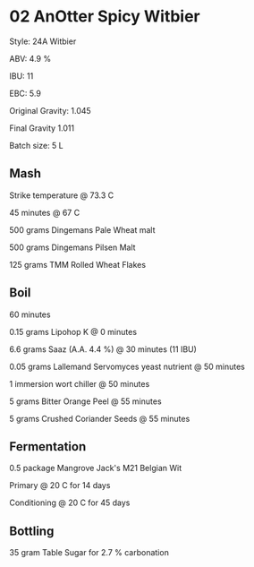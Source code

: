# 02 AnOtter Spicy Witbier

Style: 24A Witbier

ABV: 4.9 %

IBU: 11

EBC: 5.9

Original Gravity: 1.045

Final Gravity 1.011

Batch size: 5 L


## Mash

Strike temperature @ 73.3 C

45 minutes @ 67 C

500 grams Dingemans Pale Wheat malt

500 grams Dingemans Pilsen Malt

125 grams TMM Rolled Wheat Flakes



## Boil

60 minutes

0.15 grams Lipohop K @ 0 minutes

6.6 grams Saaz (A.A. 4.4 %) @ 30 minutes (11 IBU)

0.05 grams Lallemand Servomyces yeast nutrient @ 50 minutes

1 immersion wort chiller @ 50 minutes

5 grams Bitter Orange Peel @ 55 minutes

5 grams Crushed Coriander Seeds @ 55 minutes


## Fermentation

0.5 package Mangrove Jack's M21 Belgian Wit

Primary @ 20 C for 14 days

Conditioning @ 20 C for 45 days


## Bottling

35 gram Table Sugar for 2.7 % carbonation
